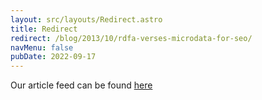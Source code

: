 ```yaml
---
layout: src/layouts/Redirect.astro
title: Redirect
redirect: /blog/2013/10/rdfa-verses-microdata-for-seo/
navMenu: false
pubDate: 2022-09-17
---
```

<div>
Our article feed can be found <a href="/blog/2013/10/rdfa-verses-microdata-for-seo/">here</a>
</div>
